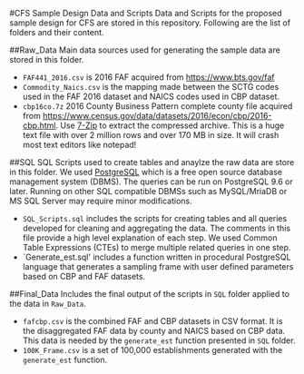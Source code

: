 #CFS Sample Design Data and Scripts
Data and Scripts for the proposed sample design for CFS are stored in this repository. 
Following are the list of folders and their content. 

##Raw_Data
Main data sources used for generating the sample data are stored in this folder. 
* `FAF441_2016.csv` is 2016 FAF acquired from <https://www.bts.gov/faf>
* `Commodity_Naics.csv` is the mapping made between the SCTG codes used in the FAF 2016 dataset and NAICS codes used in CBP dataset.
* `cbp16co.7z` 2016 County Business Pattern complete county file acquired from <https://www.census.gov/data/datasets/2016/econ/cbp/2016-cbp.html>. Use [7-Zip](https://www.7-zip.org/) to extract the compressed archive. This is a huge text file with over 2 million rows and over 170 MB in size. It will crash most text editors like notepad!

##SQL
SQL Scripts used to create tables and anaylze the raw data are store in this folder. We used [PostgreSQL](https://www.postgresql.org/) which is a free open source database management system (DBMS). The queries can be run on PostgreSQL 9.6 or later. Running on other SQL compatible DBMSs such as MySQL/MriaDB or MS SQL Server may require minor modifications. 

* `SQL_Scripts.sql` includes the scripts for creating tables and all queries developed for cleaning and aggregating the data. The comments in this file provide a high level explanation of each step. We used Common Table Expressions (CTEs) to merge multiple related queries in one step. 
* `Generate_est.sql' includes a function written in procedural PostgreSQL language that generates a sampling frame with user defined parameters based on CBP and FAF datasets. 

##Final_Data
Includes the final output of the scripts in `SQL` folder applied to the data in `Raw_Data`. 
* `fafcbp.csv` is the combined FAF and CBP datasets in CSV format. It is the disaggregated FAF data by county and NAICS based on CBP data. This data is needed by the `generate_est` function presented in `SQL` folder.
* `100K_Frame.csv` is a set of 100,000 establishments generated with the `generate_est` function. 